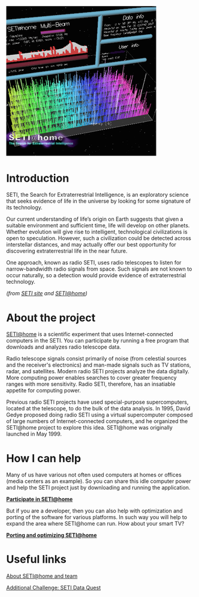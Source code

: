 <img src="./images/SETI-home.png" width="400px" />

# Introduction

SETI, the Search for Extraterrestrial Intelligence, is an exploratory science that seeks evidence of life in the universe by looking for some signature of its technology.

Our current understanding of life’s origin on Earth suggests that given a suitable environment and sufficient time, life will develop on other planets. Whether evolution will give rise to intelligent, technological civilizations is open to speculation. However, such a civilization could be detected across interstellar distances, and may actually offer our best opportunity for discovering extraterrestrial life in the near future.

One approach, known as radio SETI, uses radio telescopes to listen for narrow-bandwidth radio signals from space. Such signals are not known to occur naturally, so a detection would provide evidence of extraterrestrial technology.

*(from [SETI site](http://www.seti.org/) and [SETI@home](http://setiathome.ssl.berkeley.edu/))*

# About the project

[SETI@home](http://setiathome.ssl.berkeley.edu/) is a scientific experiment that uses Internet-connected computers in the SETI. You can participate by running a free program that downloads and analyzes radio telescope data.

Radio telescope signals consist primarily of noise (from celestial sources and the receiver's electronics) and man-made signals such as TV stations, radar, and satellites. Modern radio SETI projects analyze the data digitally. More computing power enables searches to cover greater frequency ranges with more sensitivity. Radio SETI, therefore, has an insatiable appetite for computing power.

Previous radio SETI projects have used special-purpose supercomputers, located at the telescope, to do the bulk of the data analysis. In 1995, David Gedye proposed doing radio SETI using a virtual supercomputer composed of large numbers of Internet-connected computers, and he organized the SETI@home project to explore this idea. SETI@home was originally launched in May 1999.

# How I can help

Many of us have various not often used computers at homes or offices (media centers as an example). So you can share this idle computer power and help the SETI project just by downloading and running the application.

**[Participate in SETI@home](http://setiathome.berkeley.edu/sah_participate.php)**

But if you are a developer, then you can also help with optimization and porting of the software for various platforms. In such way you will help to expand the area where SETI@home can run.
How about your smart TV?

**[Porting and optimizing SETI@home](http://setiathome.berkeley.edu/sah_porting.php)**

# Useful links

[About SETI@home and team](http://setiathome.berkeley.edu/sah_about.php)

[Additional Challenge: SETI Data Quest](http://spacer.im/2015/11/13/seti-data-quest/)
